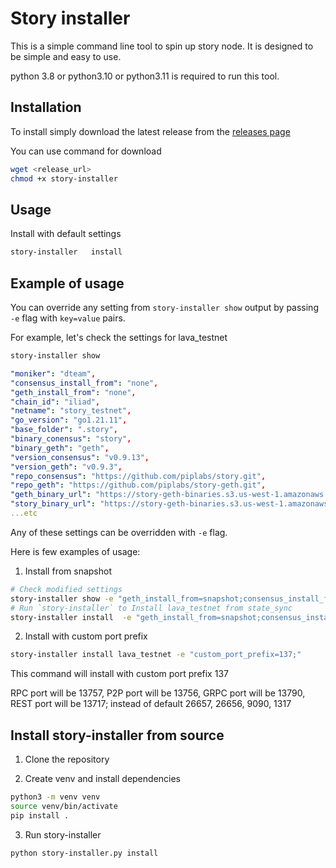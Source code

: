 # Story installer  

This is a simple command line tool to spin up story node. It is designed to be simple and easy to use. 

python 3.8 or python3.10 or python3.11 is required to run this tool. 

## Installation

To install simply download the latest release from the [releases page]()

You can use command for download
```bash
wget <release_url>
chmod +x story-installer  
```

## Usage

Install with default settings 

```bash
story-installer   install
```
## Example of usage 

You can override any setting from `story-installer show` output by passing `-e` flag with `key=value` pairs. 

For example, let's check the settings for lava_testnet

```bash
story-installer show 
```

```yaml
"moniker": "dteam",
"consensus_install_from": "none",
"geth_install_from": "none",
"chain_id": "iliad",
"netname": "story_testnet",
"go_version": "go1.21.11",
"base_folder": ".story",
"binary_conensus": "story",
"binary_geth": "geth",
"version_consensus": "v0.9.13",
"version_geth": "v0.9.3",
"repo_consensus": "https://github.com/piplabs/story.git",
"repo_geth": "https://github.com/piplabs/story-geth.git",
"geth_binary_url": "https://story-geth-binaries.s3.us-west-1.amazonaws.com/geth-public/geth-linux-amd64-0.9.3-b224fdf.tar.gz",
"story_binary_url": "https://story-geth-binaries.s3.us-west-1.amazonaws.com/story-public/story-linux-amd64-0.9.13-b4c7db1.tar.gz",
...etc
```
Any of these settings can be overridden with `-e` flag. 

Here is few examples of usage:

1. Install from snapshot

```bash
# Check modified settings 
story-installer show -e "geth_install_from=snapshot;consensus_install_from=snapshot"
# Run `story-installer` to Install lava_testnet from state_sync
story-installer install  -e "geth_install_from=snapshot;consensus_install_from=snapshot"
```

2. Install with custom port prefix 

```bash
story-installer install lava_testnet -e "custom_port_prefix=137;"
```
This command will install with custom port prefix 137 

RPC port will be 13757, P2P port will be 13756, GRPC port will be 13790, REST port will be 13717; instead of default 26657, 26656, 9090, 1317


## Install story-installer from source

1. Clone the repository

2. Create venv and install dependencies

```bash
python3 -m venv venv
source venv/bin/activate
pip install .
```
3. Run story-installer

```bash
python story-installer.py install
```



